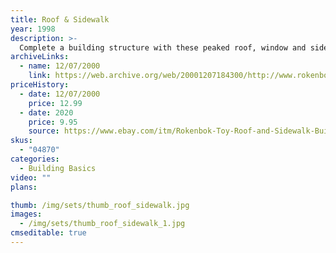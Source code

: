 ```yaml
---
title: Roof & Sidewalk
year: 1998
description: >-
  Complete a building structure with these peaked roof, window and sidewalk building pieces. Includes 8 pieces.
archiveLinks:
  - name: 12/07/2000
    link: https://web.archive.org/web/20001207184300/http://www.rokenbok.com/catalog/pd_bb_roofs.html
priceHistory:
  - date: 12/07/2000
    price: 12.99
  - date: 2020
    price: 9.95
    source: https://www.ebay.com/itm/Rokenbok-Toy-Roof-and-Sidewalk-Build-Collection-Set-04870-/333521875167
skus:
  - "04870"
categories: 
  - Building Basics
video: ""
plans:

thumb: /img/sets/thumb_roof_sidewalk.jpg
images:
  - /img/sets/thumb_roof_sidewalk_1.jpg
cmseditable: true
---
```

